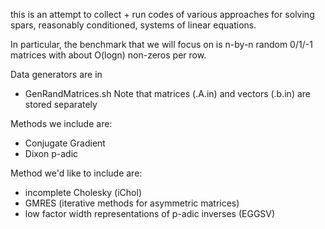 this is an attempt to collect + run codes of various approaches for solving spars, reasonably conditioned, systems of linear equations.

In particular, the benchmark that we will focus on is n-by-n random 0/1/-1 matrices with about O(logn) non-zeros per row.

Data generators are in
* GenRandMatrices.sh
Note that matrices (.A.in) and vectors (.b.in) are stored separately

Methods we include are:
* Conjugate Gradient
* Dixon p-adic

Method we'd like to include are:
* incomplete Cholesky (iChol)
* GMRES (iterative methods for asymmetric matrices)
* low factor width representations of p-adic inverses (EGGSV)
